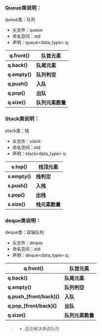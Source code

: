 

### Queue类说明：

queue类：队列

- 头文件：queue
- 命名空间：std
- 声明：queue<data_type> q;

| q.front()     | 队首元素         |
| ------------- | ---------------- |
| **q.back()**  | **队尾元素**     |
| **q.empty()** | **队列判空**     |
| **q.push()**  | **入队**         |
| **q.pop()**   | **出队**         |
| **q.size()**  | **队列元素数量** |



### Stack类说明：

stack类：栈

- 头文件：stack
- 命名空间：std
- 声明：stack<data_type> s;

| s.top()       | 栈顶元素       |
| ------------- | -------------- |
| **s.empty()** | **栈判空**     |
| **s.push()**  | **入栈**       |
| **s.pop()**   | **出栈**       |
| **s.size()**  | **栈元素数量** |



### deque类说明：

deque类：双端队列

- 头文件：deque
- 命名空间：std
- 声明：deque<data_type> q;

| q.front()                  | 队首元素         |
| -------------------------- | ---------------- |
| **q.back()**               | **队尾元素**     |
| **q.empty()**              | **队列判空**     |
| **q.push_\[front/back]()** | **入队**         |
| **q.pop_\[front/back]()**  | **出队**         |
| **q.size()**               | **队列元素数量** |

> - 适合解决单调队列

